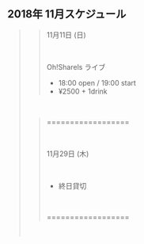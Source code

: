 ## 2018年 11月スケジュール

>> 11月11日 (日)
>> 
>> <br/>
>> 
>> Oh!Sharels ライブ 
>>               
>> - 18:00 open / 19:00 start
>> - ¥2500 + 1drink
>
> <br/>
>
>> ==================
>> 
>> <br/>
>> 
>> 11月29日 (木)
>> 
>> <br/>
>> 
>> - 終日貸切
>> 
>> <br/>
>> 
>> ==================
>
> <br/>
